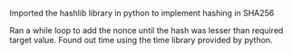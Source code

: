 Imported the hashlib library in python to implement hashing in SHA256

Ran a while loop to add the nonce until the hash was lesser than required target value.
Found out time using the time library provided by python.

